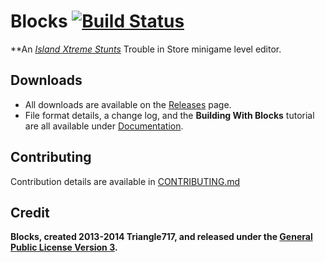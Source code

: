 # Blocks [![Build Status](https://travis-ci.org/le717/Blocks.svg)](https://travis-ci.org/le717/Blocks) #
**An [_Island Xtreme Stunts_](http://en.wikipedia.org/wiki/Island_Xtreme_Stunts) Trouble in Store minigame level editor.

## Downloads ##
* All downloads are available on the [Releases](https://github.com/le717/Blocks/releases) page.
* File format details, a change log, and the **Building With Blocks** tutorial are all available under [Documentation](Documentation).

## Contributing ##
Contribution details are available in [CONTRIBUTING.md](Documentation/CONTRIBUTING.md)

## Credit ##
**Blocks, created 2013-2014 Triangle717, and released under the [General Public License Version 3](http://www.gnu.org/licenses/gpl-3.0-standalone.html).**
